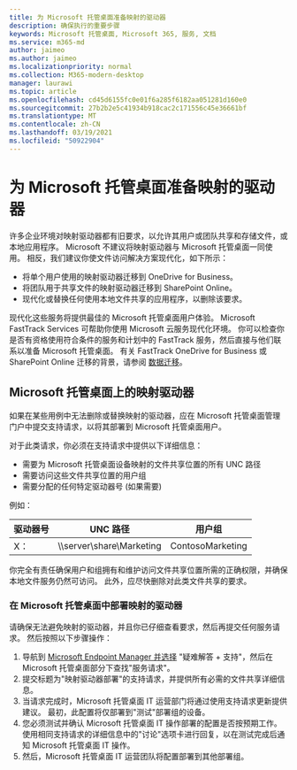 ```yaml
---
title: 为 Microsoft 托管桌面准备映射的驱动器
description: 确保执行的重要步骤
keywords: Microsoft 托管桌面, Microsoft 365, 服务, 文档
ms.service: m365-md
author: jaimeo
ms.author: jaimeo
ms.localizationpriority: normal
ms.collection: M365-modern-desktop
manager: laurawi
ms.topic: article
ms.openlocfilehash: cd45d6155fc0e01f6a285f6182aa051281d160e0
ms.sourcegitcommit: 27b2b2e5c41934b918cac2c171556c45e36661bf
ms.translationtype: MT
ms.contentlocale: zh-CN
ms.lasthandoff: 03/19/2021
ms.locfileid: "50922904"
---
```

#  <a name="prepare-mapped-drives-for-microsoft-managed-desktop"></a>为 Microsoft 托管桌面准备映射的驱动器

许多企业环境对映射驱动器都有旧要求，以允许其用户或团队共享和存储文件，或本地应用程序。 Microsoft 不建议将映射驱动器与 Microsoft 托管桌面一同使用。 相反，我们建议你使文件访问解决方案现代化，如下所示：
  
- 将单个用户使用的映射驱动器迁移到 OneDrive for Business。 
- 将团队用于共享文件的映射驱动器迁移到 SharePoint Online。 
- 现代化或替换任何使用本地文件共享的应用程序，以删除该要求。
  
现代化这些服务将提供最佳的 Microsoft 托管桌面用户体验。 Microsoft FastTrack Services 可帮助你使用 Microsoft 云服务现代化环境。 你可以检查你是否有资格使用符合条件的服务和计划中的 FastTrack 服务[](/fasttrack/m365-eligible-services-and-plans)，然后直接与他们联系以准备 Microsoft 托管桌面。 有关 FastTrack OneDrive for Business 或 SharePoint Online 迁移的背景，请参阅 [数据迁移](/fasttrack/o365-data-migration)。

## <a name="mapped-drives-on-microsoft-managed-desktop"></a>Microsoft 托管桌面上的映射驱动器
 
如果在某些用例中无法删除或替换映射的驱动器，应在 Microsoft 托管桌面管理门户中提交支持请求，以将其部署到 Microsoft 托管桌面用户。
    
对于此类请求，你必须在支持请求中提供以下详细信息： 

- 需要为 Microsoft 托管桌面设备映射的文件共享位置的所有 UNC 路径 
- 需要访问这些文件共享位置的用户组 
- 需要分配的任何特定驱动器号 (如果需要) 

例如：

| 驱动器号 | UNC 路径 | 用户组 |
|--------------|----------|------------|
| X：  | \\\server\share\Marketing | ContosoMarketing |

你完全有责任确保用户和组拥有和维护访问文件共享位置所需的正确权限，并确保本地文件服务仍然可访问。 此外，应尽快删除对此类文件共享的要求。

### <a name="to-have-mapped-drives-deployed-in-microsoft-managed-desktop"></a>在 Microsoft 托管桌面中部署映射的驱动器
 
请确保无法避免映射的驱动器，并且你已仔细查看要求，然后再提交任何服务请求。 然后按照以下步骤操作：

1. 导航到 [Microsoft Endpoint Manager 并选择](https://endpoint.microsoft.com/) "疑难解答 + 支持"，然后在 Microsoft 托管桌面部分下查找"服务请求"。  
2. 提交标题为"映射驱动器部署"的支持请求，并提供所有必需的文件共享详细信息。  
3. 当请求完成时，Microsoft 托管桌面 IT 运营部门将通过使用支持请求更新提供建议。 最初，此配置将仅部署到"测试"部署组的设备。  
4. 您必须测试并确认 Microsoft 托管桌面 IT 操作部署的配置是否按预期工作。 使用相同支持请求的详细信息中的"讨论"选项卡进行回复，以在测试完成后通知 Microsoft 托管桌面 IT 操作。  
5. 然后，Microsoft 托管桌面 IT 运营团队将配置部署到其他部署组。